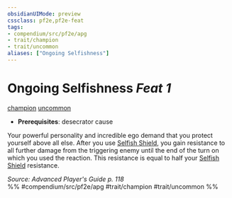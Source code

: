 ```yaml
---
obsidianUIMode: preview
cssclass: pf2e,pf2e-feat
tags:
- compendium/src/pf2e/apg
- trait/champion
- trait/uncommon
aliases: ["Ongoing Selfishness"]
---
```

# Ongoing Selfishness  *Feat 1*  
[champion](../../Rules/traits/champion.md)  [uncommon](../../Rules/traits/uncommon.md)  

- **Prerequisites**: desecrator cause

Your powerful personality and incredible ego demand that you protect yourself above all else. After you use [Selfish Shield](../../Rules/actions/selfish-shield-apg.md), you gain resistance to all further damage from the triggering enemy until the end of the turn on which you used the reaction. This resistance is equal to half your [Selfish Shield](../../Rules/actions/selfish-shield-apg.md) resistance.

*Source: Advanced Player's Guide p. 118*  
%% #compendium/src/pf2e/apg #trait/champion #trait/uncommon %%